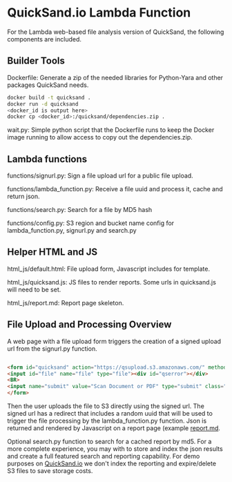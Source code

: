 # QuickSand.io Lambda Function

For the Lambda web-based file analysis version of QuickSand, the following components are included.


## Builder Tools

Dockerfile: Generate a zip of the needed libraries for Python-Yara and other packages QuickSand needs.

```bash
docker build -t quicksand .
docker run -d quicksand
<docker_id is output here>
docker cp <docker_id>:/quicksand/dependencies.zip .
```

wait.py: Simple python script that the Dockerfile runs to keep the Docker image running to allow access to copy out the dependencies.zip.


## Lambda functions

functions/signurl.py: Sign a file upload url for a public file upload.

functions/lambda_function.py: Receive a file uuid and process it, cache and return json.

functions/search.py: Search for a file by MD5 hash

functions/config.py: S3 region and bucket name config for lambda_function.py, signurl.py and search.py


## Helper HTML and JS

html_js/default.html: File upload form, Javascript includes for template.

html_js/quicksand.js: JS files to render reports. Some urls in quicksand.js will need to be set.

html_js/report.md: Report page skeleton.


## File Upload and Processing Overview

A web page with a file upload form triggers the creation of a signed upload url from the signurl.py function.

```html

<form id="quicksand" action="https://qsupload.s3.amazonaws.com/" method="post" enctype="multipart/form-data" onsubmit="return doSend();" >
<input id="file" name="file" type="file"><div id="qserror"></div>
<BR>
<input name="submit" value="Scan Document or PDF" type="submit" class="scan"  />
</form>

```

Then the user uploads the file to S3 directly using the signed url. The signed url has a redirect that includes a random uuid that will be used to trigger the file processing by the lambda_function.py function. Json is returned and rendered by Javascript on a report page (example [report.md](html_js/report.md).

Optional search.py function to search for a cached report by md5. For a more complete experience, you may with to store and index the json results and create a full featured search and reporting capability. For demo purposes on [QuickSand.io](https://quicksand.io/) we don't index the reporting and expire/delete S3 files to save storage costs.

